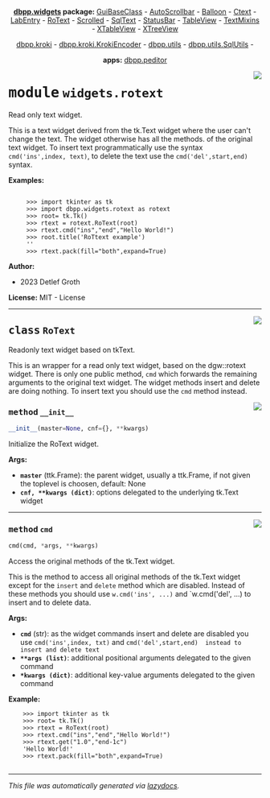<center>

**[dbpp.widgets](dbpp.widgets.md) package:** 
[GuiBaseClass](dbpp.widgets.guibaseclass.md) -
[AutoScrollbar](dbpp.widgets.autoscrollbar.md) -
[Balloon](dbpp.widgets.balloon.md) -
[Ctext](dbpp.widgets.ctext.md) -
[LabEntry](dbpp.widgets.labentry.md) -
[RoText](dbpp.widgets.rotext.md) -
[Scrolled](dbpp.widgets.scrolled.md) -
[SqlText](dbpp.widgets.sqltext.md) -
[StatusBar](dbpp.widgets.statusbar.md) -
[TableView](dbpp.widgets.tableview.md) -
[TextMixins](dbpp.widgets.textmixins.md) -
[XTableView](dbpp.widgets.xtableview.md) -
[XTreeView](dbpp.widgets.xtreeview.md) 

[dbpp.kroki](dbpp.kroki.md) - 
[dbpp.kroki.KrokiEncoder](dbpp.kroki.krokiencoder.md) -
[dbpp.utils](dbpp.utils.md) - 
[dbpp.utils.SqlUtils](dbpp.utils.sqlutils.md)  -

**apps:** [dbpp.peditor](dbpp.peditor.pumleditor.md)


</center>

<!-- markdownlint-disable -->

<a href="../dbpp/widgets/rotext.py#L0"><img align="right" style="float:right;" src="https://img.shields.io/badge/-source-cccccc?style=flat-square" /></a>

# <kbd>module</kbd> `widgets.rotext`
Read only text widget. 

This is a text widget derived from the tk.Text widget where the user can't change the text. The widget otherwise has all the methods. of the original text widget. To insert text programmatically use the syntax `cmd('ins',index, text)`, to delete the text use the `cmd('del',start,end)` syntax. 





**Examples:**
 

```

     >>> import tkinter as tk
     >>> import dbpp.widgets.rotext as rotext
     >>> root= tk.Tk()   
     >>> rtext = rotext.RoText(root) 
     >>> rtext.cmd("ins","end","Hello World!")
     >>> root.title('RoTtext example')
     ''
     >>> rtext.pack(fill="both",expand=True)     

``` 

**Author:** 


- 2023 Detlef Groth 

**License:**  MIT - License 



---

<a href="../dbpp/widgets/rotext.py#L38"><img align="right" style="float:right;" src="https://img.shields.io/badge/-source-cccccc?style=flat-square" /></a>

## <kbd>class</kbd> `RoText`
Readonly text widget based on tkText. 

This is an wrapper for a read only text widget, based on the dgw::rotext widget. There is only one public method, `cmd` which forwards the remaining arguments to the original text widget. The widget methods insert and delete are doing nothing. To insert text you should use the `cmd` method instead. 

<a href="../dbpp/widgets/rotext.py#L46"><img align="right" style="float:right;" src="https://img.shields.io/badge/-source-cccccc?style=flat-square" /></a>

### <kbd>method</kbd> `__init__`

```python
__init__(master=None, cnf={}, **kwargs)
```

Initialize the RoText widget. 



**Args:**
 
 - <b>`master`</b> (ttk.Frame):  the parent widget, usually a ttk.Frame, if not given the toplevel is choosen, default: None 
 - <b>`cnf, **kwargs (dict)`</b>:  options delegated to the underlying tk.Text widget  






---

<a href="../dbpp/widgets/rotext.py#L65"><img align="right" style="float:right;" src="https://img.shields.io/badge/-source-cccccc?style=flat-square" /></a>

### <kbd>method</kbd> `cmd`

```python
cmd(cmd, *args, **kwargs)
```

Access the original methods of the tk.Text widget. 

This is the method to access all original methods of the tk.Text widget except for the `insert` and `delete` method which are disabled.  Instead of these methods you should use `w.cmd('ins', ...)` and  `w.cmd('del', ...) to insert and to delete data. 



**Args:**
 
 - <b>`cmd`</b> (str):  as the widget commands insert and delete are disabled you use `cmd('ins',index, txt)` and `cmd('del',start,end)  instead to insert and delete text` 
 - <b>`**args (list)`</b>:  additional positional arguments delegated to the given command 
 - <b>`*kwargs (dict)`</b>:  additional key-value arguments delegated to the given command 



**Example:**
 

```
    >>> import tkinter as tk
    >>> root= tk.Tk()   
    >>> rtext = RoText(root) 
    >>> rtext.cmd("ins","end","Hello World!")
    >>> rtext.get("1.0","end-1c")
    'Hello World!'
    >>> rtext.pack(fill="both",expand=True)     
    
``` 




---

_This file was automatically generated via [lazydocs](https://github.com/ml-tooling/lazydocs)._
